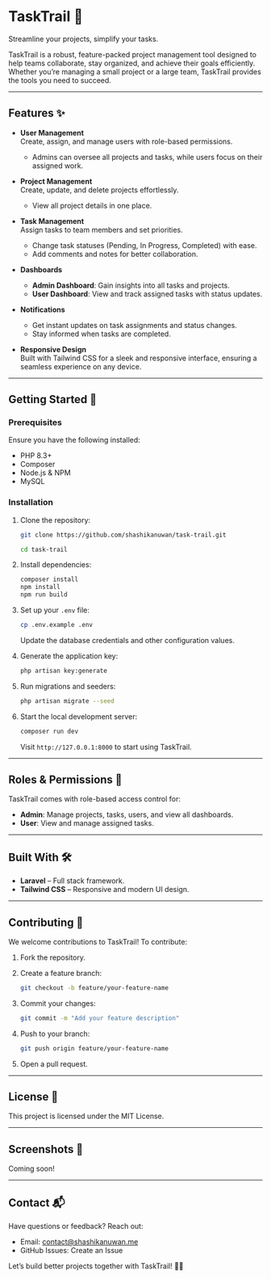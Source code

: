 # TaskTrail 🚀

Streamline your projects, simplify your tasks.

TaskTrail is a robust, feature-packed project management tool designed to help teams collaborate, stay organized, and achieve their goals efficiently. Whether you’re managing a small project or a large team, TaskTrail provides the tools you need to succeed.

---

## Features ✨

- **User Management**  
  Create, assign, and manage users with role-based permissions.  
  - Admins can oversee all projects and tasks, while users focus on their assigned work.

- **Project Management**  
  Create, update, and delete projects effortlessly.  
  - View all project details in one place.

- **Task Management**  
  Assign tasks to team members and set priorities.  
  - Change task statuses (Pending, In Progress, Completed) with ease.  
  - Add comments and notes for better collaboration.

- **Dashboards**  
  - **Admin Dashboard**: Gain insights into all tasks and projects.  
  - **User Dashboard**: View and track assigned tasks with status updates.

- **Notifications**  
  - Get instant updates on task assignments and status changes.  
  - Stay informed when tasks are completed.

- **Responsive Design**  
  Built with Tailwind CSS for a sleek and responsive interface, ensuring a seamless experience on any device.

---

## Getting Started 🚀

### Prerequisites

Ensure you have the following installed:
- PHP 8.3+
- Composer
- Node.js & NPM
- MySQL

### Installation

1. Clone the repository:

    ```bash
    git clone https://github.com/shashikanuwan/task-trail.git
    ```
    ```bash
    cd task-trail
    ```

2. Install dependencies:

    ```bash
    composer install
    npm install
    npm run build
    ```

3. Set up your `.env` file:

    ```bash
    cp .env.example .env
    ```

    Update the database credentials and other configuration values.

4. Generate the application key:

    ```bash
    php artisan key:generate
    ```

5. Run migrations and seeders:

    ```bash
    php artisan migrate --seed
    ```

6. Start the local development server:

    ```bash
    composer run dev
    ```

    Visit `http://127.0.0.1:8000` to start using TaskTrail.

---

## Roles & Permissions 🔐

TaskTrail comes with role-based access control for:
- **Admin**: Manage projects, tasks, users, and view all dashboards.
- **User**: View and manage assigned tasks.

---

## Built With 🛠️

- **Laravel** – Full stack framework.
- **Tailwind CSS** – Responsive and modern UI design.

---

## Contributing 🤝

We welcome contributions to TaskTrail! To contribute:

1. Fork the repository.  
2. Create a feature branch:

    ```bash
    git checkout -b feature/your-feature-name
    ```

3. Commit your changes:

    ```bash
    git commit -m "Add your feature description"
    ```

4. Push to your branch:

    ```bash
    git push origin feature/your-feature-name
    ```

5. Open a pull request.

---

## License 📜

This project is licensed under the MIT License.

---

## Screenshots 📸

Coming soon!

---

## Contact 📬

Have questions or feedback? Reach out:
- Email: contact@shashikanuwan.me
- GitHub Issues: Create an Issue

Let’s build better projects together with TaskTrail! 💼✨
